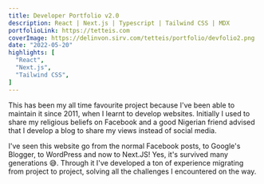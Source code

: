 ```yaml
---
title: Developer Portfolio v2.0
description: React | Next.js | Typescript | Tailwind CSS | MDX
portfolioLink: https://tetteis.com
coverImage: https://delinvon.sirv.com/tetteis/portfolio/devfolio2.png
date: "2022-05-20"
highlights: [
  "React",
  "Next.js",
  "Tailwind CSS",
]
---
```

This has been my all time favourite project because I've been able to maintain it since 2011, when I learnt to develop websites. Initially I used to share my religious beliefs on Facebook and a good Nigerian friend advised that I develop a blog to share my views instead of social media.  

I've seen this website go from the normal Facebook posts, to Google's Blogger, to WordPress and now to Next.JS! Yes, it's survived many generations 😅. Through it I've developed a ton of experience migrating from project to project, solving all the challenges I encountered on the way.
